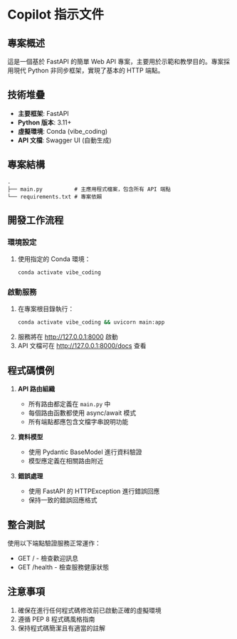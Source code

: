 # Copilot 指示文件

## 專案概述
這是一個基於 FastAPI 的簡單 Web API 專案，主要用於示範和教學目的。專案採用現代 Python 非同步框架，實現了基本的 HTTP 端點。

## 技術堆疊
- **主要框架**: FastAPI
- **Python 版本**: 3.11+
- **虛擬環境**: Conda (vibe_coding)
- **API 文檔**: Swagger UI (自動生成)

## 專案結構
```
.
├── main.py          # 主應用程式檔案，包含所有 API 端點
└── requirements.txt # 專案依賴
```

## 開發工作流程

### 環境設定
1. 使用指定的 Conda 環境：
   ```bash
   conda activate vibe_coding
   ```

### 啟動服務
1. 在專案根目錄執行：
   ```bash
   conda activate vibe_coding && uvicorn main:app
   ```
2. 服務將在 http://127.0.0.1:8000 啟動
3. API 文檔可在 http://127.0.0.1:8000/docs 查看

## 程式碼慣例
1. **API 路由組織**
   - 所有路由都定義在 `main.py` 中
   - 每個路由函數都使用 async/await 模式
   - 所有端點都應包含文檔字串說明功能

2. **資料模型**
   - 使用 Pydantic BaseModel 進行資料驗證
   - 模型應定義在相關路由附近

3. **錯誤處理**
   - 使用 FastAPI 的 HTTPException 進行錯誤回應
   - 保持一致的錯誤回應格式

## 整合測試
使用以下端點驗證服務正常運作：
- GET / - 檢查歡迎訊息
- GET /health - 檢查服務健康狀態

## 注意事項
1. 確保在進行任何程式碼修改前已啟動正確的虛擬環境
2. 遵循 PEP 8 程式碼風格指南
3. 保持程式碼簡潔且有適當的註解
